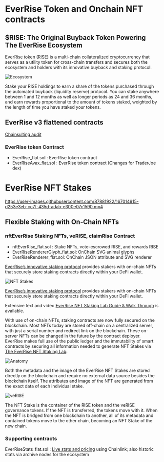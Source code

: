 # EverRise Token and Onchain NFT contracts

## $RISE: The Original Buyback Token Powering The EverRise Ecosystem

[EverRise token (RISE)](https://everrise.com/rise/) is a multi-chain collateralized cryptocurrency that serves as a utility token for cross-chain transfers and secures both the ecosystem and holders with its innovative buyback and staking protocol.

![Ecosystem](https://data.everrise.com/images/ecosystem-800.png)

Stake your RISE holdings to earn a share of the tokens purchased through the automated buyback (liquidity reserve) protocol. You can stake anywhere between 1 and 12 months as well as longer periods as 24 and 36 months, and earn rewards proportional to the amount of tokens staked, weighted by the length of time you have staked your tokens.

## EverRise v3 flattened contracts

[Chainsulting audit](https://github.com/chainsulting/Smart-Contract-Security-Audits/blob/master/EverRise/02_Smart_Contract_Audit_EverRise_Token_Staking_v3.pdf)

### EverRise token Contract 

* EverRise_flat.sol : EverRise token contract
* EverRiseAvax_flat.sol : EverRise token contract (Changes for TraderJoe dex)

# EverRise NFT Stakes

https://user-images.githubusercontent.com/87881922/167014915-d253e3eb-cc7f-435d-adab-e300e07c1590.mp4

## Flexible Staking with On-Chain NFTs

### nftEverRise Staking NFTs, veRISE, claimRise Contract

* nftEverRise_flat.sol : Stake NFTs, vote-escrowed RISE, and rewards RISE
* EverRiseRendererGlyph_flat.sol: OnChain SVG animal glyphs
* EverRiseRenderer_flat.sol: OnChain JSON attribute and SVG renderer 

[EverRise’s innovative staking protocol](https://everrise.com/everstake/) provides stakers with on-chain NFTs that securely store staking contracts directly within your DeFi wallet.

![NFT Stakes](https://data.everrise.com/images/everrise-nft-stakes-800.png)

[EverRise’s innovative staking protocol](https://everrise.com/everstake/) provides stakers with on-chain NFTs that securely store staking contracts directly within your DeFi wallet.

Extensive text and video [EverRise NFT Staking Lab Guide & Walk Through](https://everrise.com/post/everrise-nft-staking-lab-guide/) is available.

With use of on-chain NFTs, staking contracts are now fully secured on the blockchain. Most NFTs today are stored off-chain on a centralized server, with just a serial number and redirect link on the blockchain. These on-server NFTs can be changed in the future by the contract deployer. EverRise makes full use of the public ledger and the immutability of smart contracts by securing all information needed to generate NFT Stakes via [The EverRise NFT Staking Lab](https://v3app.everrise.com/).


![Anatomy](https://data.everrise.com/images/anatomy-everrise-nft-stakes-800.png)


Both the metadata and the image of the EverRise NFT Stakes are stored directly on the blockchain and require no external data source besides the blockchain itself. The attributes and image of the NFT are generated from the exact data of each individual stake.


![veRISE](https://data.everrise.com/images/verise-breakdown-800.png)


The NFT Stake is the container of the RISE token and the veRISE governance tokens. If the NFT is transferred, the tokens move with it. When the NFT is bridged from one blockchain to another, all of its metadata and contained tokens move to the other chain, becoming an NFT Stake of the new chain.


### Supporting contracts

EverRiseStats_flat.sol : [Live stats and pricing](https://data.everrise.com/stats.html) using Chainlink; also historic stats via archive nodes for the ecosystem

